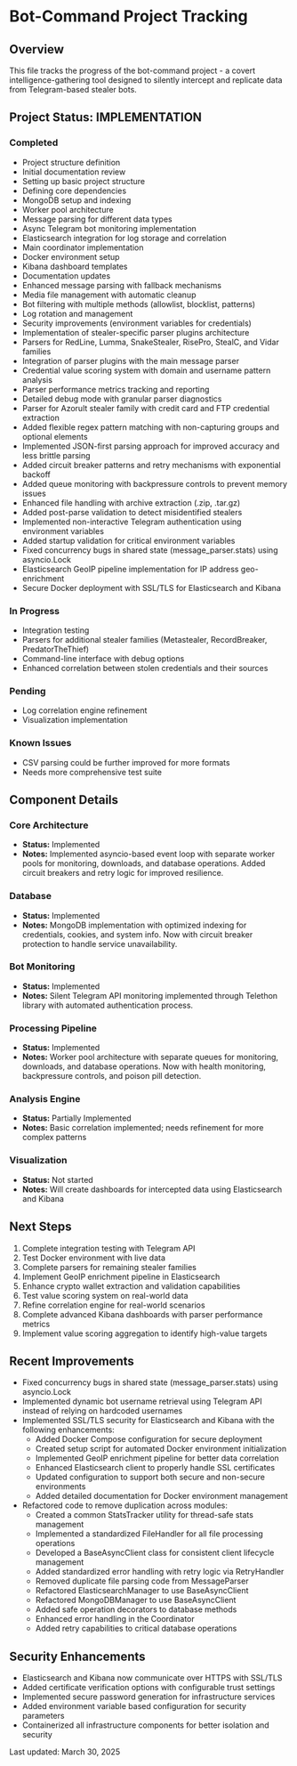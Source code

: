 # Bot-Command Project Tracking

## Overview
This file tracks the progress of the bot-command project - a covert intelligence-gathering tool designed to silently intercept and replicate data from Telegram-based stealer bots.

## Project Status: IMPLEMENTATION

### Completed
- Project structure definition
- Initial documentation review
- Setting up basic project structure
- Defining core dependencies
- MongoDB setup and indexing
- Worker pool architecture
- Message parsing for different data types
- Async Telegram bot monitoring implementation
- Elasticsearch integration for log storage and correlation
- Main coordinator implementation
- Docker environment setup
- Kibana dashboard templates
- Documentation updates
- Enhanced message parsing with fallback mechanisms
- Media file management with automatic cleanup
- Bot filtering with multiple methods (allowlist, blocklist, patterns)
- Log rotation and management
- Security improvements (environment variables for credentials)
- Implementation of stealer-specific parser plugins architecture
- Parsers for RedLine, Lumma, SnakeStealer, RisePro, StealC, and Vidar families 
- Integration of parser plugins with the main message parser
- Credential value scoring system with domain and username pattern analysis
- Parser performance metrics tracking and reporting
- Detailed debug mode with granular parser diagnostics
- Parser for Azorult stealer family with credit card and FTP credential extraction
- Added flexible regex pattern matching with non-capturing groups and optional elements
- Implemented JSON-first parsing approach for improved accuracy and less brittle parsing
- Added circuit breaker patterns and retry mechanisms with exponential backoff
- Added queue monitoring with backpressure controls to prevent memory issues
- Enhanced file handling with archive extraction (.zip, .tar.gz)
- Added post-parse validation to detect misidentified stealers
- Implemented non-interactive Telegram authentication using environment variables
- Added startup validation for critical environment variables
- Fixed concurrency bugs in shared state (message_parser.stats) using asyncio.Lock
- Elasticsearch GeoIP pipeline implementation for IP address geo-enrichment
- Secure Docker deployment with SSL/TLS for Elasticsearch and Kibana

### In Progress
- Integration testing
- Parsers for additional stealer families (Metastealer, RecordBreaker, PredatorTheThief)
- Command-line interface with debug options
- Enhanced correlation between stolen credentials and their sources

### Pending
- Log correlation engine refinement
- Visualization implementation

### Known Issues
- CSV parsing could be further improved for more formats
- Needs more comprehensive test suite

## Component Details

### Core Architecture
- **Status:** Implemented
- **Notes:** Implemented asyncio-based event loop with separate worker pools for monitoring, downloads, and database operations. Added circuit breakers and retry logic for improved resilience.

### Database
- **Status:** Implemented
- **Notes:** MongoDB implementation with optimized indexing for credentials, cookies, and system info. Now with circuit breaker protection to handle service unavailability.

### Bot Monitoring
- **Status:** Implemented
- **Notes:** Silent Telegram API monitoring implemented through Telethon library with automated authentication process.

### Processing Pipeline
- **Status:** Implemented
- **Notes:** Worker pool architecture with separate queues for monitoring, downloads, and database operations. Now with health monitoring, backpressure controls, and poison pill detection.

### Analysis Engine
- **Status:** Partially Implemented
- **Notes:** Basic correlation implemented; needs refinement for more complex patterns

### Visualization
- **Status:** Not started
- **Notes:** Will create dashboards for intercepted data using Elasticsearch and Kibana

## Next Steps
1. Complete integration testing with Telegram API
2. Test Docker environment with live data
3. Complete parsers for remaining stealer families
4. Implement GeoIP enrichment pipeline in Elasticsearch
5. Enhance crypto wallet extraction and validation capabilities
6. Test value scoring system on real-world data
7. Refine correlation engine for real-world scenarios
8. Complete advanced Kibana dashboards with parser performance metrics
9. Implement value scoring aggregation to identify high-value targets

## Recent Improvements
- Fixed concurrency bugs in shared state (message_parser.stats) using asyncio.Lock
- Implemented dynamic bot username retrieval using Telegram API instead of relying on hardcoded usernames
- Implemented SSL/TLS security for Elasticsearch and Kibana with the following enhancements:
  - Added Docker Compose configuration for secure deployment
  - Created setup script for automated Docker environment initialization
  - Implemented GeoIP enrichment pipeline for better data correlation
  - Enhanced Elasticsearch client to properly handle SSL certificates
  - Updated configuration to support both secure and non-secure environments
  - Added detailed documentation for Docker environment management
- Refactored code to remove duplication across modules:
  - Created a common StatsTracker utility for thread-safe stats management
  - Implemented a standardized FileHandler for all file processing operations
  - Developed a BaseAsyncClient class for consistent client lifecycle management
  - Added standardized error handling with retry logic via RetryHandler
  - Removed duplicate file parsing code from MessageParser
  - Refactored ElasticsearchManager to use BaseAsyncClient
  - Refactored MongoDBManager to use BaseAsyncClient
  - Added safe operation decorators to database methods
  - Enhanced error handling in the Coordinator
  - Added retry capabilities to critical database operations

## Security Enhancements
- Elasticsearch and Kibana now communicate over HTTPS with SSL/TLS
- Added certificate verification options with configurable trust settings
- Implemented secure password generation for infrastructure services
- Added environment variable based configuration for security parameters
- Containerized all infrastructure components for better isolation and security

Last updated: March 30, 2025
